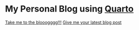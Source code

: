 # My Personal Blog using [Quarto](https://quarto.org/)

[Take me to the blooogggg!!!](https://iamsaugat07.github.io/blog/)
[Give me your latest blog post](https://iamsaugat07.github.io/blog/posts/mlcurriculum/)
